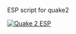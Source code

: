 ESP script for quake2

[![Quake 2 ESP](https://img.youtube.com/vi/whPNgM-7lWc/0.jpg)](https://www.youtube.com/watch?v=whPNgM-7lWc)
